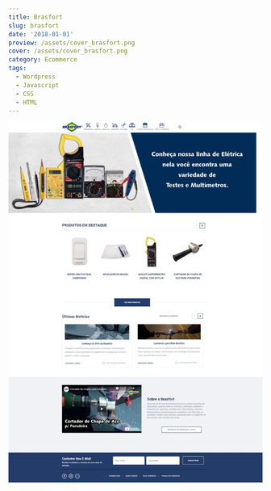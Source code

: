 ```yaml
---
title: Brasfort
slug: brasfort
date: '2018-01-01'
preview: /assets/cover_brasfort.png
cover: /assets/cover_brasfort.png
category: Ecommerce
tags:
  - Wordpress
  - Javascript
  - CSS
  - HTML
---
```


![](/assets/brasfort_01.jpg)

